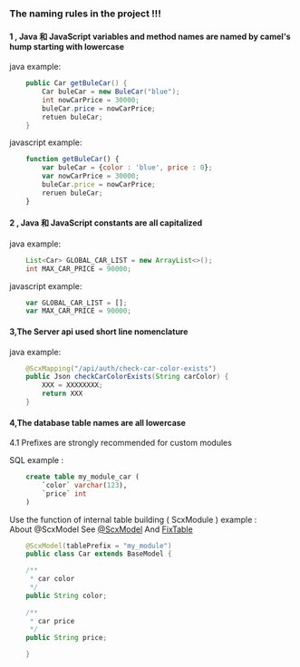 ### The naming rules in the project !!!

#### 1 , Java 和 JavaScript variables and method names are named by camel's hump starting with lowercase

java example:

``` java 
    public Car getBuleCar() {
        Car buleCar = new BuleCar("blue");
        int nowCarPrice = 30000;
        buleCar.price = nowCarPrice;
        retuen buleCar;
    }
```

javascript example:

``` javascript 
    function getBuleCar() {
        var buleCar = {color : 'blue', price : 0}; 
        var nowCarPrice = 30000;
        buleCar.price = nowCarPrice;
        reruen buleCar;
    }
```

#### 2 , Java 和 JavaScript constants are all capitalized

java example:

``` java 
    List<Car> GLOBAL_CAR_LIST = new ArrayList<>();
    int MAX_CAR_PRICE = 90000; 
```

javascript example:

``` javascript 
    var GLOBAL_CAR_LIST = [];
    var MAX_CAR_PRICE = 90000; 
```

#### 3,The Server api used short line nomenclature

java example:

``` java 
    @ScxMapping("/api/auth/check-car-color-exists")
    public Json checkCarColorExists(String carColor) {
        XXX = XXXXXXXX;
        return XXX     
    }
```

#### 4,The database table names are all lowercase

4.1 Prefixes are strongly recommended for custom modules <br>

SQL example :

``` sql 
    create table my_module_car (
        `color` varchar(123),
        `price` int
    )
```

Use the function of internal table building ( ScxModule ) example : <br >
About @ScxModel See [@ScxModel](./annotation/ScxModel.md) And [FixTable](./feature/FixTable.md) <br/>

``` java 
    @ScxModel(tablePrefix = "my_module")
    public class Car extends BaseModel {

    /**
     * car color
     */
    public String color;
    
    /**
     * car price
     */
    public String price;

    }

```
